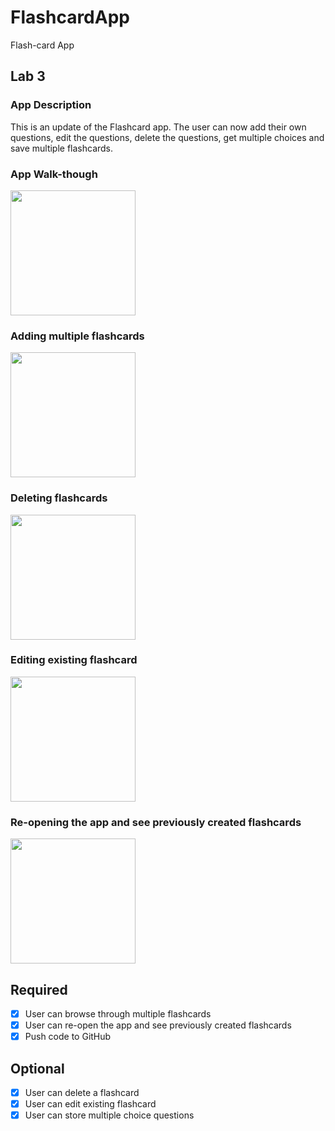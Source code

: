 
# FlashcardApp
Flash-card App

## Lab 3

### App Description
This is an update of the Flashcard app. The user can now add their own questions, edit the questions, delete the questions, get multiple choices and save multiple flashcards.

### App Walk-though

<img src="http://g.recordit.co/41j1C2lsG4.gif" width=200><br>

### Adding multiple flashcards

<img src="http://g.recordit.co/y4EFFu3yEw.gif" width=200><br>

### Deleting flashcards

<img src="http://g.recordit.co/VyO6GyMLDg.gif" width=200><br>

### Editing existing flashcard

<img src="http://g.recordit.co/WkLuTiUBMI.gif" width=200><br>

### Re-opening the app and see previously created flashcards

<img src="http://g.recordit.co/tL3HvwsKcq.gif" width=200><br>

## Required
- [x] User can browse through multiple flashcards
- [x] User can re-open the app and see previously created flashcards
- [x] Push code to GitHub
## Optional
- [x] User can delete a flashcard
- [x] User can edit existing flashcard
- [x] User can store multiple choice questions
